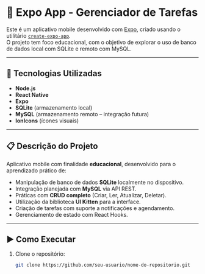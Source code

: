 # 📱 Expo App - Gerenciador de Tarefas

Este é um aplicativo mobile desenvolvido com [Expo](https://expo.dev), criado usando o utilitário [`create-expo-app`](https://www.npmjs.com/package/create-expo-app).  
O projeto tem foco educacional, com o objetivo de explorar o uso de banco de dados local com SQLite e remoto com MySQL.

---

## 🚀 Tecnologias Utilizadas

- **Node.js**
- **React Native**
- **Expo**
- **SQLite** (armazenamento local)
- **MySQL** (armazenamento remoto – integração futura)
- **IonIcons** (ícones visuais)

---

## 📋 Descrição do Projeto

Aplicativo mobile com finalidade **educacional**, desenvolvido para o aprendizado prático de:

- Manipulação de banco de dados **SQLite** localmente no dispositivo.
- Integração planejada com **MySQL** via API REST.
- Práticas com **CRUD completo** (Criar, Ler, Atualizar, Deletar).
- Utilização da biblioteca **UI Kitten** para a interface.
- Criação de tarefas com suporte a notificações e agendamento.
- Gerenciamento de estado com React Hooks.

---

## ▶️ Como Executar

1. Clone o repositório:
   ```bash
   git clone https://github.com/seu-usuario/nome-do-repositorio.git
   ```
